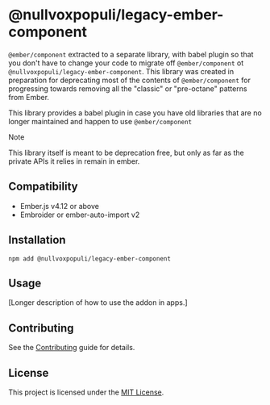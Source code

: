 # @nullvoxpopuli/legacy-ember-component

`@ember/component` extracted to a separate library, with babel plugin so that you don't have to change your code to migrate off `@ember/component` ot `@nullvoxpopuli/legacy-ember-component`. This library was created in preparation for deprecating most of the contents of `@ember/component` for progressing towards removing all the "classic" or "pre-octane" patterns from Ember.

This library provides a babel plugin in case you have old libraries that are no longer maintained and happen to use `@ember/component`

> [!NOTE]
> This library itself is meant to be deprecation free, but only as far as the private APIs it relies in remain in ember.

## Compatibility

- Ember.js v4.12 or above
- Embroider or ember-auto-import v2

## Installation

```
npm add @nullvoxpopuli/legacy-ember-component
```

## Usage

[Longer description of how to use the addon in apps.]

## Contributing

See the [Contributing](CONTRIBUTING.md) guide for details.

## License

This project is licensed under the [MIT License](LICENSE.md).

